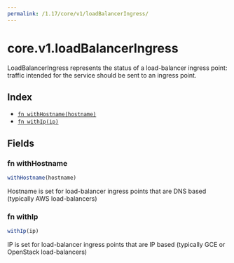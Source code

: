 ```yaml
---
permalink: /1.17/core/v1/loadBalancerIngress/
---
```


# core.v1.loadBalancerIngress

LoadBalancerIngress represents the status of a load-balancer ingress point: traffic intended for the service should be sent to an ingress point.

## Index

* [`fn withHostname(hostname)`](#fn-withhostname)
* [`fn withIp(ip)`](#fn-withip)

## Fields

### fn withHostname

```ts
withHostname(hostname)
```

Hostname is set for load-balancer ingress points that are DNS based (typically AWS load-balancers)

### fn withIp

```ts
withIp(ip)
```

IP is set for load-balancer ingress points that are IP based (typically GCE or OpenStack load-balancers)
